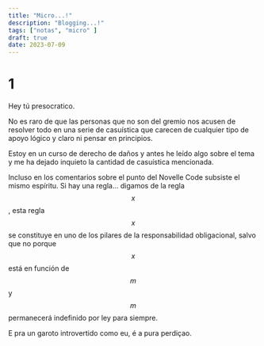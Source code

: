 ```yaml
---
title: "Micro...!"
description: "Blogging...!"
tags: ["notas", "micro" ]
draft: true
date: 2023-07-09
---
```



# 1

Hey tú presocratico. 

No es raro de que las personas que no son del gremio nos acusen de resolver todo en una serie de casuística que carecen de cualquier tipo de apoyo lógico y claro ni pensar en principios. 

Estoy en un curso de derecho de daños y antes he leído algo sobre el tema y me ha dejado inquieto la cantidad de casuística mencionada. 

Incluso en los comentarios sobre el punto del Novelle Code subsiste el mismo espíritu. Si hay una regla... digamos de la regla $$x$$, esta regla $$x$$ se constituye en uno de los pilares de la responsabilidad obligacional, salvo que no porque $$x$$ está en función de $$m$$ y $$m$$ permanecerá indefinido por ley para siempre. 

E pra un garoto introvertido como eu, é a pura perdiçao. 



